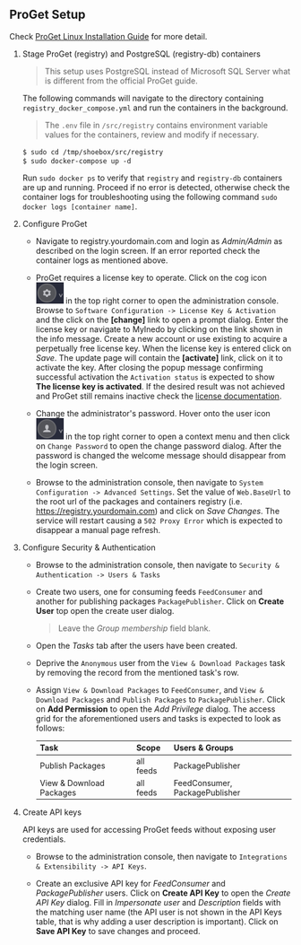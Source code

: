 ## ProGet Setup
Check [ProGet Linux Installation Guide](https://docs.inedo.com/docs/proget/installation/installation-guide/linux-docker) for more detail.

1. Stage ProGet (registry) and PostgreSQL (registry-db) containers
    > This setup uses PostgreSQL instead of Microsoft SQL Server what is different from the official ProGet guide.
    
    The following commands will navigate to the directory containing `registry_docker_compose.yml` and run the containers in the background.

    > The `.env` file in `/src/registry` contains environment variable values for the containers, review and modify if necessary.

    ```
    $ sudo cd /tmp/shoebox/src/registry
    $ sudo docker-compose up -d
    ```

    <a name="docker-logs"></a>Run `sudo docker ps` to verify that `registry` and `registry-db` containers are up and running. Proceed if no error is detected, otherwise check the container logs for troubleshooting using the following command `sudo docker logs [container name]`.

2. Configure ProGet

    - Navigate to registry.yourdomain.com and login as _Admin/Admin_ as described on the login screen. If an error reported check the container logs as mentioned above.

    - ProGet requires a license key to operate. Click on the cog icon ![Alt text](/resources/img/proget_cog.png?raw=true "ProGet administration console") in the top right corner to open the administration console. Browse to `Software Configuration -> License Key & Activation` and the click on the **[change]** link to open a prompt dialog. Enter the license key or navigate to MyInedo by clicking on the link shown in the info message. Create a new account or use existing to acquire a perpetually free license key. When the license key is entered click on *Save*. The update page will contain the **[activate]** link, click on it to activate the key. After closing the popup message confirming successful activation the `Activation status` is expected to show **The license key is activated**. If the desired result was not achieved and ProGet still remains inactive check the [license documentation](https://docs.inedo.com/docs/proget/administration/license).

    - Change the administrator's password. Hover onto the user icon ![Alt text](/resources/img/proget_user.png?raw=true "ProGet user") in the top right corner to open a context menu and then click on `Change Password` to open the change password dialog. After the password is changed the welcome message should disappear from the login screen.

    - Browse to the administration console, then navigate to `System Configuration -> Advanced Settings`. Set the value of `Web.BaseUrl` to the root url of the packages and containers registry (i.e. https://registry.yourdomain.com) and click on *Save Changes*. The service will restart causing a `502 Proxy Error` which is expected to disappear a manual page refresh.

3. Configure Security & Authentication

    - Browse to the administration console, then navigate to `Security & Authentication -> Users & Tasks`

    - Create two users, one for consuming feeds `FeedConsumer` and another for publishing packages `PackagePublisher`. Click on **Create User** top open the create user dialog.
        > Leave the _Group membership_ field blank.

    - Open the _Tasks_ tab after the users have been created.

    - Deprive the `Anonymous` user from the `View & Download Packages` task by removing the record from the mentioned task's row.

    - Assign `View & Download Packages` to `FeedConsumer`, and `View & Download Packages` and `Publish Packages` to `PackagePublisher`. Click on **Add Permission** to open the _Add Privilege_ dialog. The access grid for the aforementioned users and tasks is expected to look as follows:

        | Task                     | Scope     | Users & Groups                 |
        | :----------------------- |:--------- | :----------------------------- |
        | Publish Packages         | all feeds | PackagePublisher               |
        | View & Download Packages | all feeds | FeedConsumer, PackagePublisher |

3. Create API keys

    API keys are used for accessing ProGet feeds without exposing user credentials.

    - Browse to the administration console, then navigate to `Integrations & Extensibility -> API Keys`. 

    - Create an exclusive API key for _FeedConsumer_ and _PackagePublisher_ users. Click on **Create API Key** to open the _Create API Key_ dialog. Fill in _Impersonate user_ and _Description_ fields with the matching user name (the API user is not shown in the API Keys table, that is why adding a user description is important). Click on **Save API Key** to save changes and proceed.
